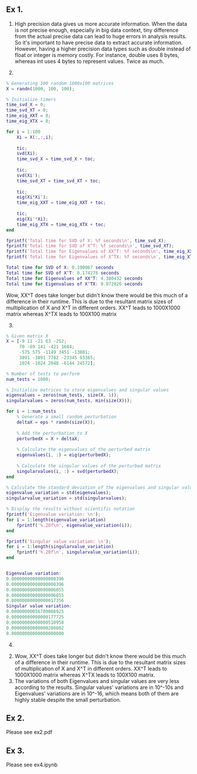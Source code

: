 ## Ex 1.

1. High precision data gives us more accurate information. When the data is not precise enough, especially in big data context, tiny difference from the actual precise data can lead to huge errors in analysis results. So it's important to have precise data to extract accurate information. However, having a higher precision data types such as double instead of float or integer is memory costly. For instance, double uses 8 bytes, whereas int uses 4 bytes to represent values. Twice as much.

2. 

~~~matlab
% Generating 100 random 1000x100 matrices
X = randn(1000, 100, 100);

% Initialize timers
time_svd_X = 0;
time_svd_XT = 0;
time_eig_XXT = 0;
time_eig_XTX = 0;

for i = 1:100
    Xi = X(:,:,i);
    
    tic;
    svd(Xi);
    time_svd_X = time_svd_X + toc;
    
    tic;
    svd(Xi');
    time_svd_XT = time_svd_XT + toc;
    
    tic;
    eig(Xi*Xi');
    time_eig_XXT = time_eig_XXT + toc;
    
    tic;
    eig(Xi'*Xi);
    time_eig_XTX = time_eig_XTX + toc;
end

fprintf('Total time for SVD of X: %f seconds\n', time_svd_X);
fprintf('Total time for SVD of X^T: %f seconds\n', time_svd_XT);
fprintf('Total time for Eigenvalues of XX^T: %f seconds\n', time_eig_XXT);
fprintf('Total time for Eigenvalues of X^TX: %f seconds\n', time_eig_XTX);

Total time for SVD of X: 0.190067 seconds
Total time for SVD of X^T: 0.174278 seconds
Total time for Eigenvalues of XX^T: 4.380432 seconds
Total time for Eigenvalues of X^TX: 0.072026 seconds
~~~

Wow, XX^T does take longer but didn't know there would be this much of a difference in their runtime. This is due to the resultant matrix sizes of multiplication of X and X^T in different orders. XX^T leads to 1000X1000 matrix whereas X^TX leads to 100X100 matrix

3.
~~~matlab
% Given matrix X
X = [-9 11 -21 63 -252;
     70 -69 141 -421 1684;
     -575 575 -1149 3451 -13801;
     3891 -3891 7782 -23345 93365;
     1024 -1024 2048 -6144 24572];

% Number of tests to perform
num_tests = 1000;

% Initialize matrices to store eigenvalues and singular values
eigenvalues = zeros(num_tests, size(X, 1));
singularvalues = zeros(num_tests, min(size(X)));

for i = 1:num_tests
    % Generate a small random perturbation
    deltaX = eps * randn(size(X));
    
    % Add the perturbation to X
    perturbedX = X + deltaX;
    
    % Calculate the eigenvalues of the perturbed matrix
    eigenvalues(i, :) = eig(perturbedX);
    
    % Calculate the singular values of the perturbed matrix
    singularvalues(i, :) = svd(perturbedX);
end

% Calculate the standard deviation of the eigenvalues and singular values
eigenvalue_variation = std(eigenvalues);
singularvalue_variation = std(singularvalues);

% Display the results without scientific notation
fprintf('Eigenvalue variation: \n');
for i = 1:length(eigenvalue_variation)
    fprintf('%.20f\n', eigenvalue_variation(i));
end

fprintf('Singular value variation: \n');
for i = 1:length(singularvalue_variation)
    fprintf('%.20f\n', singularvalue_variation(i));
end


Eigenvalue variation: 
0.00000000000000008396
0.00000000000000008396
0.00000000000000006055
0.00000000000000006055
0.00000000000000017356
Singular value variation: 
0.00000000056780866925
0.00000000000000177725
0.00000000000000510958
0.00000000000000288802
0.00000000000000000000
~~~
4.
2) Wow, XX^T does take longer but didn't know there would be this much of a difference in their runtime. This is due to the resultant matrix sizes of multiplication of X and X^T in different orders. XX^T leads to 1000X1000 matrix whereas X^TX leads to 100X100 matrix.
3) The variations of both Eigenvalues and singular values are very less according to the results. Singular values' variations are in 10^-10s and Eigenvalues' variations are in 10^-16, which means both of them are highly stable despite the small perturbation.

## Ex 2.

Please see ex2.pdf

## Ex 3.

Please see ex4.ipynb